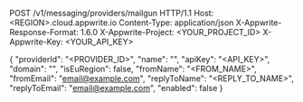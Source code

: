 POST /v1/messaging/providers/mailgun HTTP/1.1
Host: &lt;REGION&gt;.cloud.appwrite.io
Content-Type: application/json
X-Appwrite-Response-Format: 1.6.0
X-Appwrite-Project: <YOUR_PROJECT_ID>
X-Appwrite-Key: <YOUR_API_KEY>

{
  "providerId": "<PROVIDER_ID>",
  "name": "<NAME>",
  "apiKey": "<API_KEY>",
  "domain": "<DOMAIN>",
  "isEuRegion": false,
  "fromName": "<FROM_NAME>",
  "fromEmail": "email@example.com",
  "replyToName": "<REPLY_TO_NAME>",
  "replyToEmail": "email@example.com",
  "enabled": false
}

